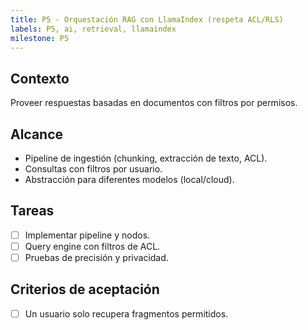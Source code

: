 ```yaml
---
title: P5 - Orquestación RAG con LlamaIndex (respeta ACL/RLS)
labels: P5, ai, retrieval, llamaindex
milestone: P5
---
```


## Contexto
Proveer respuestas basadas en documentos con filtros por permisos.

## Alcance
- Pipeline de ingestión (chunking, extracción de texto, ACL).
- Consultas con filtros por usuario.
- Abstracción para diferentes modelos (local/cloud).

## Tareas
- [ ] Implementar pipeline y nodos.
- [ ] Query engine con filtros de ACL.
- [ ] Pruebas de precisión y privacidad.

## Criterios de aceptación
- [ ] Un usuario solo recupera fragmentos permitidos.
